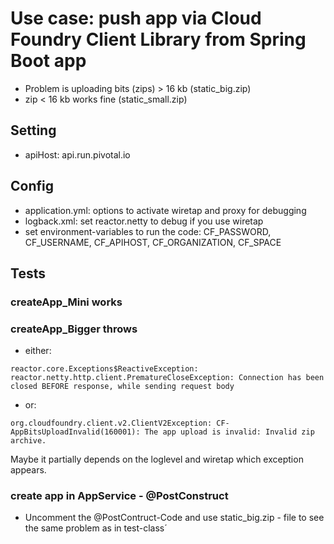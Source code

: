 # Use case: push app via Cloud Foundry Client Library from Spring Boot app

* Problem is uploading bits (zips) > 16 kb (static_big.zip)
* zip < 16 kb works fine (static_small.zip)

## Setting
* apiHost: api.run.pivotal.io

## Config

* application.yml: options to activate wiretap and proxy for debugging
* logback.xml: set reactor.netty to debug if you use wiretap
* set environment-variables to run the code: CF_PASSWORD, CF_USERNAME, CF_APIHOST, CF_ORGANIZATION, CF_SPACE

## Tests
### createApp_Mini works

### createApp_Bigger throws

* either: 
```
reactor.core.Exceptions$ReactiveException: reactor.netty.http.client.PrematureCloseException: Connection has been closed BEFORE response, while sending request body
```
* or: 
```
org.cloudfoundry.client.v2.ClientV2Exception: CF-AppBitsUploadInvalid(160001): The app upload is invalid: Invalid zip archive.
```

Maybe it partially depends on the loglevel and wiretap which exception appears. 

### create app in AppService - @PostConstruct 
* Uncomment the @PostContruct-Code and use static_big.zip - file to see the same problem as in test-class´



